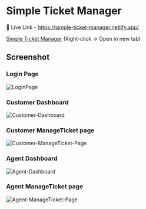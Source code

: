 # Simple Ticket Manager

🚀 Live Link - <a href="https://simple-ticket-manager.netlify.app/" target="_blank">https://simple-ticket-manager.netlify.app/</a>

[Simple Ticket Manager](https://simple-ticket-manager.netlify.app/) (Right-click → Open in new tab)


## Screenshot 

### Login Page 
![LoginPage](https://github.com/user-attachments/assets/6d7806d8-7f55-43b9-8e5c-035c587b9ab8)

### Customer Dashboard
![Customer-Dashboard](https://github.com/user-attachments/assets/1d1b3f6e-dede-46c6-ba02-a387e5e864cc)

### Customer ManageTicket page
![Customer-ManageTicket-Page](https://github.com/user-attachments/assets/120408d1-0fa2-4174-8224-f2758ed6b63b)

### Agent Dashboard
![Agent-Dashboard](https://github.com/user-attachments/assets/bfe390e0-d227-4bec-853c-b9379df4223c)

### Agent ManageTicket page
![Agent-ManageTicket-Page](https://github.com/user-attachments/assets/88258842-f8bf-4af8-9d56-d2b47f08350b)

